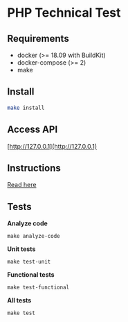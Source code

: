 # PHP Technical Test

## Requirements

* docker (>= 18.09 with BuildKit)
* docker-compose (>= 2)
* make

## Install

```bash
make install
```

## Access API

[http://127.0.0.1](http://127.0.0.1)

## Instructions

[Read here](./INSTRUCTIONS.md)

## Tests

**Analyze code**

```
make analyze-code
```

**Unit tests**

```
make test-unit
```

**Functional tests**

```
make test-functional
```

**All tests**

```
make test
```
